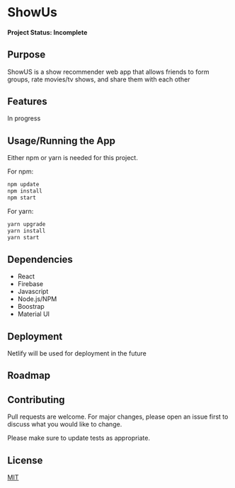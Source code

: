 # ShowUs 

#### Project Status: Incomplete

## Purpose

ShowUS is a show recommender web app that allows friends to form groups, rate movies/tv shows, and share them with each other

## Features

In progress

## Usage/Running the App

Either npm or yarn is needed for this project. 

For npm:

```bash
npm update
npm install
npm start
```

For yarn:

```bash
yarn upgrade
yarn install
yarn start
```

## Dependencies

- React
- Firebase
- Javascript
- Node.js/NPM
- Boostrap
- Material UI

## Deployment

Netlify will be used for deployment in the future

## Roadmap


## Contributing
Pull requests are welcome. For major changes, please open an issue first to discuss what you would like to change.

Please make sure to update tests as appropriate.

## License
[MIT](LICENSE)
